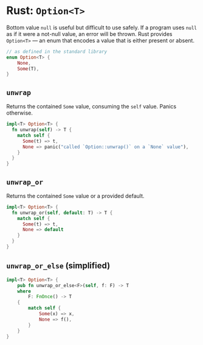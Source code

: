 # Rust: `Option<T>`

Bottom value `null` is useful but difficult to use safely. If a program uses `null` as if it were a not-null value, an error will be thrown.
Rust provides `Option<T>` — an enum that encodes a value that is either present or absent.

```rust
// as defined in the standard library
enum Option<T> {
    None,
    Some(T),
}
```

## `unwrap`

Returns the contained `Some` value, consuming the `self` value.
Panics otherwise.

```rust
impl<T> Option<T> {
  fn unwrap(self) -> T {
    match self {
      Some(t) => t,
      None => panic("called `Option::unwrap()` on a `None` value"),
    }
  }
}
```

## `unwrap_or`

Returns the contained `Some` value or a provided default.

```rust
impl<T> Option<T> {
  fn unwrap_or(self, default: T) -> T {
    match self {
      Some(t) => t,
      None => default
    }
  }
}
```

## `unwrap_or_else` (simplified)

```rust
impl<T> Option<T> {
    pub fn unwrap_or_else<F>(self, f: F) -> T
    where
        F: FnOnce() -> T
    {
        match self {
            Some(x) => x,
            None => f(),
        }
    }
}
```
